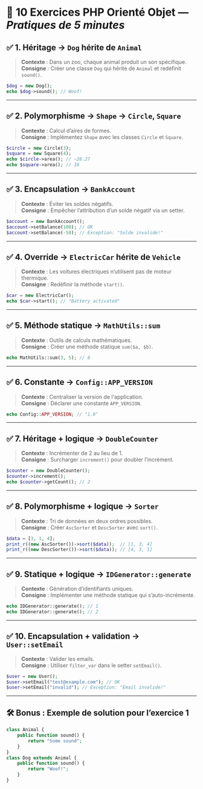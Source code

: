 

# 🧠 10 Exercices PHP Orienté Objet — *Pratiques de 5 minutes*



## ✅ 1. Héritage → `Dog` hérite de `Animal`

> **Contexte** : Dans un zoo, chaque animal produit un son spécifique.  
> **Consigne** : Créer une classe `Dog` qui hérite de `Animal` et redéfinit `sound()`.

```php
$dog = new Dog();
echo $dog->sound(); // Woof!
```

---

## ✅ 2. Polymorphisme → `Shape` → `Circle`, `Square`

> **Contexte** : Calcul d’aires de formes.  
> **Consigne** : Implémentez `Shape` avec les classes `Circle` et `Square`.

```php
$circle = new Circle(3);
$square = new Square(4);
echo $circle->area(); // ~28.27
echo $square->area(); // 16
```

---

## ✅ 3. Encapsulation → `BankAccount`

> **Contexte** : Éviter les soldes négatifs.  
> **Consigne** : Empêcher l’attribution d’un solde négatif via un setter.

```php
$account = new BankAccount();
$account->setBalance(100); // OK
$account->setBalance(-50); // Exception: "Solde invalide!"
```

---

## ✅ 4. Override → `ElectricCar` hérite de `Vehicle`

> **Contexte** : Les voitures électriques n’utilisent pas de moteur thermique.  
> **Consigne** : Redéfinir la méthode `start()`.

```php
$car = new ElectricCar();
echo $car->start(); // "Battery activated"
```

---

## ✅ 5. Méthode statique → `MathUtils::sum`

> **Contexte** : Outils de calculs mathématiques.  
> **Consigne** : Créer une méthode statique `sum($a, $b)`.

```php
echo MathUtils::sum(3, 5); // 8
```

---

## ✅ 6. Constante → `Config::APP_VERSION`

> **Contexte** : Centraliser la version de l'application.  
> **Consigne** : Déclarer une constante `APP_VERSION`.

```php
echo Config::APP_VERSION; // "1.0"
```

---

## ✅ 7. Héritage + logique → `DoubleCounter`

> **Contexte** : Incrémenter de 2 au lieu de 1.  
> **Consigne** : Surcharger `increment()` pour doubler l’incrément.

```php
$counter = new DoubleCounter();
$counter->increment();
echo $counter->getCount(); // 2
```

---

## ✅ 8. Polymorphisme + logique → `Sorter`

> **Contexte** : Tri de données en deux ordres possibles.  
> **Consigne** : Créer `AscSorter` et `DescSorter` avec `sort()`.

```php
$data = [3, 1, 4];
print_r((new AscSorter())->sort($data));  // [1, 3, 4]
print_r((new DescSorter())->sort($data)); // [4, 3, 1]
```

---

## ✅ 9. Statique + logique → `IDGenerator::generate`

> **Contexte** : Génération d’identifiants uniques.  
> **Consigne** : Implémenter une méthode statique qui s’auto-incrémente.

```php
echo IDGenerator::generate(); // 1
echo IDGenerator::generate(); // 2
```

---

## ✅ 10. Encapsulation + validation → `User::setEmail`

> **Contexte** : Valider les emails.  
> **Consigne** : Utiliser `filter_var` dans le setter `setEmail()`.

```php
$user = new User();
$user->setEmail("test@example.com"); // OK
$user->setEmail("invalid"); // Exception: "Email invalide!"
```

---

## 🛠️ Bonus : Exemple de solution pour l’exercice 1

```php
class Animal {
    public function sound() {
        return "Some sound";
    }
}
class Dog extends Animal {
    public function sound() {
        return "Woof!";
    }
}
```

